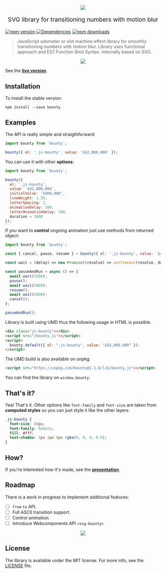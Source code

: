 <p align="center">
  <img src ="docs/bounty.PNG"/>
</p>
<p align="center" style="font-size: 1.2rem;">SVG library for transitioning numbers with motion blur</p>

[![npm version](https://badge.fury.io/js/bounty.svg)](https://www.npmjs.com/package/bounty)
[![Dependencies](https://david-dm.org/coderitual/bounty.svg)](https://david-dm.org/coderitual/bounty)
[![npm downloads](https://img.shields.io/npm/dt/bounty.svg?maxAge=2592000)](https://www.npmjs.com/package/bounty)

> JavaScript odometer or slot machine effect library for smoothly transitioning numbers with motion blur. Library uses functional approach and ES7 Function Bind Syntax. Internally based on SVG.

<p align="center"><img src ="docs/logo.gif"/></p>

See the **[live version](https://coderitual.github.io/bounty/examples/)**.

## Installation

To install the stable version:

`npm install --save bounty`

## Examples

The API is really simple and straigthforward:

```js
import bounty from `bounty`;

bounty({ el: '.js-bounty', value: '£42,000,000' });
```

You can use it with other **options**:

```js
import bounty from `bounty`;

bounty({
  el: '.js-bounty',
  value: '£42,000,000',
  initialValue: '£900,000',
  lineHeight: 1.35,
  letterSpacing: 1,
  animationDelay: 100,
  letterAnimationDelay: 100,
  duration = 3000
});
```

If you want to **control** ongoing animation just use methods from returned object:

```js
import bounty from `bounty`;

const { cancel, pause, resume } = bounty({ el: '.js-bounty', value: '£42,000,000' });

const wait = (delay) => new Promise((resolve) => setTimeout(resolve, delay));

const pasueAndRun = async () => {
  await wait(1500);
  pause();
  await wait(2000);
  resume();
  await wait(2000);
  cancel();
};

pasueAndRun();
```

Library is built using UMD thus the following usage in HTML is possible.

```html
<div class="js-bounty"></div>
<script src="/bounty.js"></script>
<script>
  bounty.default({ el: ".js-bounty", value: "£42,000,000" });
</script>
```

The UMD build is also available on unpkg:

```html
<script src="https://unpkg.com/bounty@1.1.6/lib/bounty.js"></script>
```

You can find the library on `window.bounty`.

## That's it?

Yea! That's it. Other options like `font-family` and `font-size` are taken from **computed styles** so you can just style it like the other layers.

```css
.js-bounty {
  font-size: 60px;
  font-family: Roboto;
  fill: #fff;
  text-shadow: 1px 1px 5px rgba(0, 0, 0, 0.5);
}
```

## How?

If you're interested how it's made, see the **[presentation](http://slides.com/coderitual/odoo-js)**.

## Roadmap

There is a work in progress to implement additional features:

- [ ] `from` `to` API.
- [ ] Full ASCII transition support.
- [ ] Control animation.
- [ ] Introduce Webcomponents API `<svg-bounty>`

<p align="center"><img src ="docs/example2.gif"/></p>

## License

The library is available under the MIT license. For more info, see the [LICENSE](LICENSE) file.
